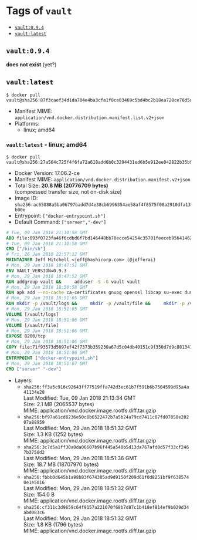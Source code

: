 <!-- THIS FILE IS GENERATED VIA './update-remote.sh' -->

# Tags of `vault`

-	[`vault:0.9.4`](#vault094)
-	[`vault:latest`](#vaultlatest)

## `vault:0.9.4`

**does not exist** (yet?)

## `vault:latest`

```console
$ docker pull vault@sha256:87f3caef34d1da704e4ba3cfa1f0ce03469c5bd4bc2b18ea728ce76d5d494f08
```

-	Manifest MIME: `application/vnd.docker.distribution.manifest.list.v2+json`
-	Platforms:
	-	linux; amd64

### `vault:latest` - linux; amd64

```console
$ docker pull vault@sha256:27a564c725f4f6fa72a618add6b0c3294431ed6b5e912ee042822b35b91064c3
```

-	Docker Version: 17.06.2-ce
-	Manifest MIME: `application/vnd.docker.distribution.manifest.v2+json`
-	Total Size: **20.8 MB (20776709 bytes)**  
	(compressed transfer size, not on-disk size)
-	Image ID: `sha256:ac65888a5ba06797badd7d4e38cb6996354ae58af4f8575f08a2910dfa13b00e`
-	Entrypoint: `["docker-entrypoint.sh"]`
-	Default Command: `["server","-dev"]`

```dockerfile
# Tue, 09 Jan 2018 21:10:58 GMT
ADD file:093f0723fa46f6cdbd6f7bd146448bb70ecce54254c35701feeceb956414622f in / 
# Tue, 09 Jan 2018 21:10:58 GMT
CMD ["/bin/sh"]
# Fri, 26 Jan 2018 22:57:12 GMT
MAINTAINER Jeff Mitchell <jeff@hashicorp.com> (@jefferai)
# Mon, 29 Jan 2018 18:47:51 GMT
ENV VAULT_VERSION=0.9.3
# Mon, 29 Jan 2018 18:47:52 GMT
RUN addgroup vault &&     adduser -S -G vault vault
# Mon, 29 Jan 2018 18:50:58 GMT
RUN apk add --no-cache ca-certificates gnupg openssl libcap su-exec dumb-init &&     gpg --keyserver pgp.mit.edu --recv-keys 91A6E7F85D05C65630BEF18951852D87348FFC4C &&     mkdir -p /tmp/build &&     cd /tmp/build &&     wget https://releases.hashicorp.com/vault/${VAULT_VERSION}/vault_${VAULT_VERSION}_linux_amd64.zip &&     wget https://releases.hashicorp.com/vault/${VAULT_VERSION}/vault_${VAULT_VERSION}_SHA256SUMS &&     wget https://releases.hashicorp.com/vault/${VAULT_VERSION}/vault_${VAULT_VERSION}_SHA256SUMS.sig &&     gpg --batch --verify vault_${VAULT_VERSION}_SHA256SUMS.sig vault_${VAULT_VERSION}_SHA256SUMS &&     grep vault_${VAULT_VERSION}_linux_amd64.zip vault_${VAULT_VERSION}_SHA256SUMS | sha256sum -c &&     unzip -d /bin vault_${VAULT_VERSION}_linux_amd64.zip &&     cd /tmp &&     rm -rf /tmp/build &&     apk del gnupg openssl &&     rm -rf /root/.gnupg
# Mon, 29 Jan 2018 18:51:05 GMT
RUN mkdir -p /vault/logs &&     mkdir -p /vault/file &&     mkdir -p /vault/config &&     chown -R vault:vault /vault
# Mon, 29 Jan 2018 18:51:05 GMT
VOLUME [/vault/logs]
# Mon, 29 Jan 2018 18:51:06 GMT
VOLUME [/vault/file]
# Mon, 29 Jan 2018 18:51:06 GMT
EXPOSE 8200/tcp
# Mon, 29 Jan 2018 18:51:06 GMT
COPY file:71f93573d5097ef42f7373b359230a67d5c04db40151c9f350d7d9c881341c67 in /usr/local/bin/docker-entrypoint.sh 
# Mon, 29 Jan 2018 18:51:06 GMT
ENTRYPOINT ["docker-entrypoint.sh"]
# Mon, 29 Jan 2018 18:51:07 GMT
CMD ["server" "-dev"]
```

-	Layers:
	-	`sha256:ff3a5c916c92643ff77519ffa742d3ec61b7f591b6b7504599d95a4a41134e28`  
		Last Modified: Tue, 09 Jan 2018 21:13:34 GMT  
		Size: 2.1 MB (2065537 bytes)  
		MIME: application/vnd.docker.image.rootfs.diff.tar.gzip
	-	`sha256:bf97a61cd8236e50c8b6522472b7a5b24a79cd7411c87fd07858e20207a88959`  
		Last Modified: Mon, 29 Jan 2018 18:51:32 GMT  
		Size: 1.3 KB (1252 bytes)  
		MIME: application/vnd.docker.image.rootfs.diff.tar.gzip
	-	`sha256:3c7d5a1ff30a0da06607b96f445a540b5d13da767afd0d57f33cf2467b3750d2`  
		Last Modified: Mon, 29 Jan 2018 18:51:36 GMT  
		Size: 18.7 MB (18707970 bytes)  
		MIME: application/vnd.docker.image.rootfs.diff.tar.gzip
	-	`sha256:fbbb0d645b1a98b83f674305ad9d9150f209d61f0d8251bf9f6385740e1e5016`  
		Last Modified: Mon, 29 Jan 2018 18:51:32 GMT  
		Size: 154.0 B  
		MIME: application/vnd.docker.image.rootfs.diff.tar.gzip
	-	`sha256:cf311c3d9659c64f9157a221070f68b7d87c1b418ef814ef9b029d34abd083c6`  
		Last Modified: Mon, 29 Jan 2018 18:51:32 GMT  
		Size: 1.8 KB (1796 bytes)  
		MIME: application/vnd.docker.image.rootfs.diff.tar.gzip
